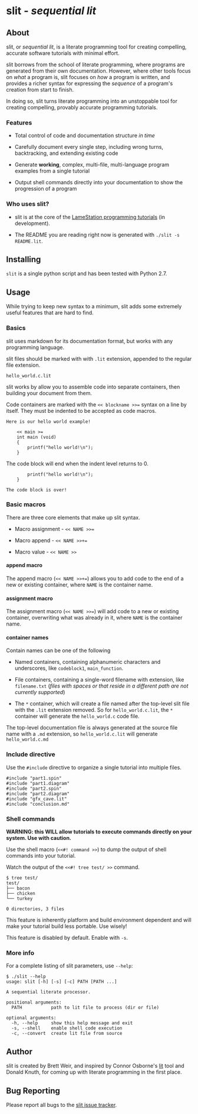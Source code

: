 
# slit - *sequential lit*

## About

slit, or *sequential lit*, is a literate programming tool for creating compelling, accurate software tutorials with minimal effort.

slit borrows from the school of literate programming, where programs are generated from their own documentation. However, where other tools focus on *what* a program is, slit focuses on *how* a program is written, and provides a richer syntax for expressing the *sequence* of a program's creation from start to finish.

In doing so, slit turns literate programming into an unstoppable tool for creating compelling, provably accurate programming tutorials.

### Features

* Total control of code and documentation structure *in time*

* Carefully document every single step, including wrong turns, backtracking, and extending existing code

* Generate **working**, complex, multi-file, multi-language program examples from a single tutorial

* Output shell commands directly into your documentation to show the progression of a program

### Who uses slit?

* slit is at the core of the [LameStation programming tutorials](http://www.lamestation.com/learn/demos/latest/03_maps/01_DrawingMaps.spin.html) (in development).

* The README you are reading right now is generated with `./slit -s README.lit`.

## Installing

`slit` is a single python script and has been tested with Python 2.7.

## Usage

While trying to keep new syntax to a minimum, slit adds some extremely useful features that are hard to find.

### Basics

slit uses markdown for its documentation format, but works with any programming language.

slit files should be marked with with `.lit` extension, appended to the regular file extension.

    hello_world.c.lit

slit works by allow you to assemble code into separate containers, then building your document from them.

Code containers are marked with the `<< blockname >>=` syntax on a line by itself. They must be indented to be accepted as code macros.

    Here is our hello world example!

        << main >=
        int main (void)
        {
            printf("hello world!\n");
        }

The code block will end when the indent level returns to 0.

            printf("hello world!\n");
        }

    The code block is over!

### Basic macros

There are three core elements that make up slit syntax.

* Macro assignment - `<< NAME >>=`

* Macro append - `<< NAME >>+=`

* Macro value - `<< NAME >>`

#### append macro

The append macro (`<< NAME >>+=`) allows you to add code to the end of a new or existing container, where `NAME` is the container name.

#### assignment macro

The assignment macro (`<< NAME >>=`) will add code to a new or existing container, overwriting what was already in it, where `NAME` is the container name.

#### container names

Contain names can be one of the following

* Named containers, containing alphanumeric characters and underscores, like `codeblock1`, `main_function`.

* File containers, containing a single-word filename with extension, like `filename.txt` (*files with spaces or that reside in a different path are not currently supported*)

* The `*` container, which will create a file named after the top-level slit file with the `.lit` extension removed. So for `hello_world.c.lit`, the `*` container will generate the `hello_world.c` code file.

The top-level documentation file is always generated at the source file name with a `.md` extension, so `hello_world.c.lit` will generate `hello_world.c.md`

### Include directive

Use the `#include` directive to organize a single tutorial into multiple files.

    #include "part1.spin"
    #include "part1.diagram"
    #include "part2.spin"
    #include "part2.diagram"
    #include "gfx_cave.lit"
    #include "conclusion.md"

### Shell commands

**WARNING: this WILL allow tutorials to execute commands directly on your system. Use with caution.**

Use the shell macro (`<<#! command >>`) to dump the output of shell commands into your tutorial.

Watch the output of the `<<#! tree test/ >>` command.

    $ tree test/
    test/
    ├── bacon
    ├── chicken
    └── turkey

    0 directories, 3 files

This feature is inherently platform and build environment dependent and will make your tutorial build less portable. Use wisely!

This feature is disabled by default. Enable with `-s`.

### More info

For a complete listing of slit parameters, use `--help`:

    $ ./slit --help
    usage: slit [-h] [-s] [-c] PATH [PATH ...]

    A sequential literate processor.

    positional arguments:
      PATH           path to lit file to process (dir or file)

    optional arguments:
      -h, --help     show this help message and exit
      -s, --shell    enable shell code execution
      -c, --convert  create lit file from source

## Author

slit is created by Brett Weir, and inspired by Connor Osborne's [lit](https://github.com/cdosborn/lit) tool and Donald Knuth, for coming up with literate programming in the first place.

## Bug Reporting

Please report all bugs to the [slit issue tracker](https://github.com/bweir/slit/issues).

